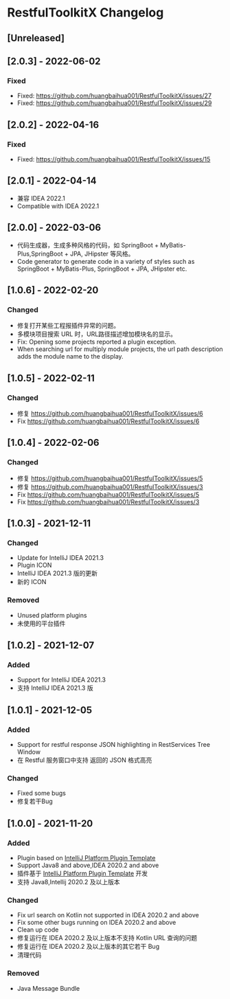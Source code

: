 <!-- Keep a Changelog guide -> https://keepachangelog.com -->

# RestfulToolkitX Changelog
## [Unreleased]

## [2.0.3] - 2022-06-02
### Fixed
- Fixed: https://github.com/huangbaihua001/RestfulToolkitX/issues/27
- Fixed: https://github.com/huangbaihua001/RestfulToolkitX/issues/29

## [2.0.2] - 2022-04-16
### Fixed
- Fixed: https://github.com/huangbaihua001/RestfulToolkitX/issues/15


## [2.0.1] - 2022-04-14
- 兼容 IDEA 2022.1
- Compatible with IDEA 2022.1

## [2.0.0] - 2022-03-06
- 代码生成器，生成多种风格的代码，如 SpringBoot + MyBatis-Plus,SpringBoot + JPA, JHipster 等风格。
- Code generator to generate code in a variety of styles such as SpringBoot + MyBatis-Plus, SpringBoot + JPA, JHipster etc.

## [1.0.6] - 2022-02-20

### Changed
- 修复打开某些工程报插件异常的问题。
- 多模块项目搜索 URL 时，URL路径描述增加模块名的显示。
- Fix: Opening some projects reported a plugin exception.
- When searching url for multiply module projects, the url path description adds the module name to the display.

## [1.0.5] - 2022-02-11

### Changed
- 修复 https://github.com/huangbaihua001/RestfulToolkitX/issues/6
- Fix https://github.com/huangbaihua001/RestfulToolkitX/issues/6


## [1.0.4] - 2022-02-06

### Changed
- 修复 https://github.com/huangbaihua001/RestfulToolkitX/issues/5
- 修复 https://github.com/huangbaihua001/RestfulToolkitX/issues/3
- Fix https://github.com/huangbaihua001/RestfulToolkitX/issues/5
- Fix https://github.com/huangbaihua001/RestfulToolkitX/issues/3

## [1.0.3] - 2021-12-11

### Changed
- Update for IntelliJ IDEA 2021.3
- Plugin ICON
- IntelliJ IDEA 2021.3 版的更新
- 新的 ICON

### Removed
- Unused platform plugins
- 未使用的平台插件

## [1.0.2] - 2021-12-07

### Added
- Support for IntelliJ IDEA 2021.3
- 支持 IntelliJ IDEA 2021.3 版

## [1.0.1] - 2021-12-05

### Added
- Support for restful response JSON highlighting in RestServices Tree Window
- 在 Restful 服务窗口中支持 返回的 JSON 格式高亮

### Changed
- Fixed some bugs
- 修复若干Bug




## [1.0.0] - 2021-11-20

### Added
- Plugin based on [IntelliJ Platform Plugin Template](https://github.com/JetBrains/intellij-platform-plugin-template)
- Support Java8 and above,IDEA 2020.2 and above
- 插件基于 [IntelliJ Platform Plugin Template](https://github.com/JetBrains/intellij-platform-plugin-template) 开发
- 支持 Java8,Intellij 2020.2 及以上版本

### Changed
- Fix url search on Kotlin not supported in IDEA 2020.2 and above
- Fix some other bugs running on IDEA 2020.2 and above
- Clean up code
- 修复运行在 IDEA 2020.2 及以上版本不支持 Kotlin URL 查询的问题
- 修复运行在 IDEA 2020.2 及以上版本的其它若干 Bug
- 清理代码

### Removed
- Java Message Bundle
